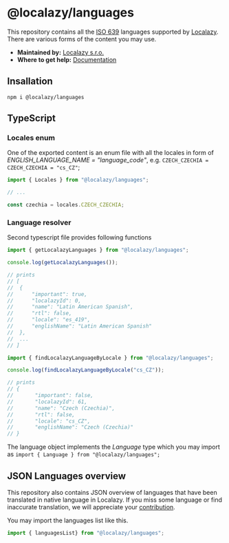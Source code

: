 # @localazy/languages
This repository contains all the [ISO 639](https://www.iso.org/iso-639-language-codes.html) languages supported by [Localazy](https://localazy.com).
There are various forms of the content you may use.

- **Maintained by:** [Localazy s.r.o.](https://localazy.com)
- **Where to get help:** [Documentation](https://localazy.com/docs)

## Insallation
```
npm i @localazy/languages
```

## TypeScript
### Locales enum
One of the exported content is an enum file with all the locales in form of *ENGLISH_LANGUAGE_NAME = "language_code"*, e.g. `CZECH_CZECHIA = CZECH_CZECHIA = "cs_CZ"`;

```javascript
import { Locales } from "@localazy/languages";

// ...

const czechia = locales.CZECH_CZECHIA;
```

### Language resolver
Second typescript file provides following functions

```javascript
import { getLocalazyLanguages } from "@localazy/languages";

console.log(getLocalazyLanguages());

// prints
// [
//  {
//      "important": true,
//      "localazyId": 0,
//      "name": "Latin American Spanish",
//      "rtl": false,
//      "locale": "es_419",
//      "englishName": "Latin American Spanish"
//  },
//  ...
// ]
```

```javascript
import { findLocalazyLanguageByLocale } from "@localazy/languages";

console.log(findLocalazyLanguageByLocale("cs_CZ"));

// prints
// {
//       "important": false,
//       "localazyId": 61,
//       "name": "Czech (Czechia)",
//       "rtl": false,
//       "locale": "cs_CZ",
//       "englishName": "Czech (Czechia)"
// }
```

The language object implements the *Language* type which you may import as `import { Language } from "@localazy/languages";`

## JSON Languages overview
This repository also contains JSON overview of languages that have been translated in native language in Localazy.
If you miss some language or find inaccurate translation, we will appreciate your [contribution](https://localazy.com/p/localazy-languages).

You may import the languages list like this.
```javascript
import { languagesList} from "@localazy/languages";
```